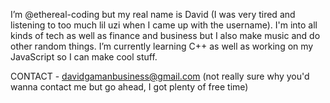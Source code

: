 I’m @ethereal-coding but my real name is David (I was very tired and listening to too much lil uzi when I came up with the username). I'm into all kinds of tech as well as finance and business but I also make music and do other random things. I’m currently learning C++ as well as working on my JavaScript so I can make cool stuff. 

CONTACT - davidgamanbusiness@gmail.com (not really sure why you'd wanna contact me but go ahead, I got plenty of free time)

<!---
ethereal-coding/ethereal-coding is a ✨ special ✨ repository because its `README.md` (this file) appears on your GitHub profile.
You can click the Preview link to take a look at your changes.
--->
